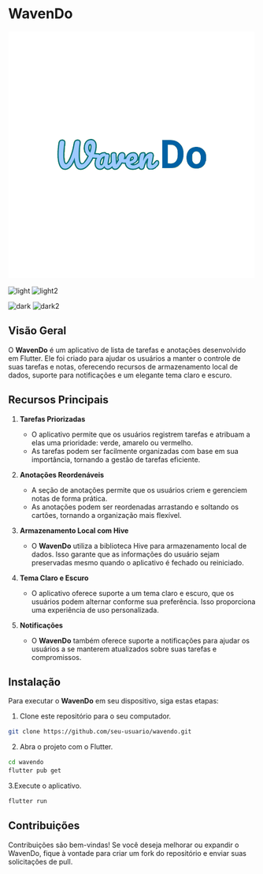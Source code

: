 # WavenDo

![Logo do WavenDo](assets/waven_do.png)


![light](https://github.com/yurahiero/waven_do/assets/145340493/f1ce514d-7b5c-459b-afb7-71d2a582a2e5)
![light2](https://github.com/yurahiero/waven_do/assets/145340493/5385a75c-e88b-41c2-a3e9-02bb98e2a8f4)



![dark](https://github.com/yurahiero/waven_do/assets/145340493/ef879076-a8ec-4ca7-bd9c-03e741e54761)
![dark2](https://github.com/yurahiero/waven_do/assets/145340493/704c33be-c613-4e91-8cd9-a282aa0e091d)


## Visão Geral

O **WavenDo** é um aplicativo de lista de tarefas e anotações desenvolvido em Flutter. Ele foi criado para ajudar os usuários a manter o controle de suas tarefas e notas, oferecendo recursos de armazenamento local de dados, suporte para notificações e um elegante tema claro e escuro.

## Recursos Principais

1. **Tarefas Priorizadas**
   - O aplicativo permite que os usuários registrem tarefas e atribuam a elas uma prioridade: verde, amarelo ou vermelho.
   - As tarefas podem ser facilmente organizadas com base em sua importância, tornando a gestão de tarefas eficiente.

2. **Anotações Reordenáveis**
   - A seção de anotações permite que os usuários criem e gerenciem notas de forma prática.
   - As anotações podem ser reordenadas arrastando e soltando os cartões, tornando a organização mais flexível.

3. **Armazenamento Local com Hive**
   - O **WavenDo** utiliza a biblioteca Hive para armazenamento local de dados. Isso garante que as informações do usuário sejam preservadas mesmo quando o aplicativo é fechado ou reiniciado.

4. **Tema Claro e Escuro**
   - O aplicativo oferece suporte a um tema claro e escuro, que os usuários podem alternar conforme sua preferência. Isso proporciona uma experiência de uso personalizada.

5. **Notificações**
   - O **WavenDo** também oferece suporte a notificações para ajudar os usuários a se manterem atualizados sobre suas tarefas e compromissos.

## Instalação

Para executar o **WavenDo** em seu dispositivo, siga estas etapas:

1. Clone este repositório para o seu computador.

```bash
git clone https://github.com/seu-usuario/wavendo.git
```

2. Abra o projeto com o Flutter.
```bash
cd wavendo
flutter pub get
```

3.Execute o aplicativo.
```bash
flutter run
```

## Contribuições
Contribuições são bem-vindas! Se você deseja melhorar ou expandir o WavenDo, fique à vontade para criar um fork do repositório e enviar suas solicitações de pull.
